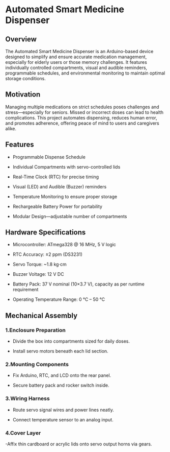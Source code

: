 # Automated Smart Medicine Dispenser
## Overview
The Automated Smart Medicine Dispenser is an Arduino-based device designed to simplify and ensure accurate medication management, especially for elderly users or those memory challenges. It features individually controlled compartments, visual and audible reminders, programmable schedules, and environmental monitoring to maintain optimal storage conditions.

## Motivation

Managing multiple medications on strict schedules poses challenges and stress—especially for seniors. Missed or incorrect doses can lead to health complications. This project automates dispensing, reduces human error, and promotes adherence, offering peace of mind to users and caregivers alike.

## Features

- Programmable Dispense Schedule

- Individual Compartments with servo-controlled lids

- Real-Time Clock (RTC) for precise timing

- Visual (LED) and Audible (Buzzer) reminders

- Temperature Monitoring to ensure proper storage

- Rechargeable Battery Power for portability

- Modular Design—adjustable number of compartments

## Hardware Specifications

- Microcontroller: ATmega328 @ 16 MHz, 5 V logic

- RTC Accuracy: ±2 ppm (DS3231)

- Servo Torque: ~1.8 kg·cm

- Buzzer Voltage: 12 V DC

- Battery Pack: 37 V nominal (10×3.7 V), capacity as per runtime requirement

- Operating Temperature Range: 0 °C – 50 °C

## Mechanical Assembly

### 1.Enclosure Preparation
  - Divide the box into compartments sized for daily doses.

  - Install servo motors beneath each lid section.

### 2.Mounting Components

  - Fix Arduino, RTC, and LCD onto the rear panel.

  - Secure battery pack and rocker switch inside.

### 3.Wiring Harness

  - Route servo signal wires and power lines neatly.

  - Connect temperature sensor to an analog input.

### 4.Cover Layer

  -Affix thin cardboard or acrylic lids onto servo output horns via gears.
